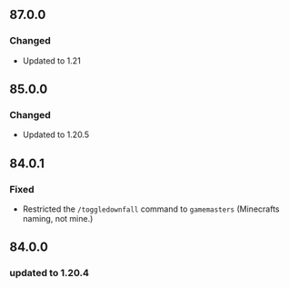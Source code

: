 ## 87.0.0

### Changed

- Updated to 1.21


## 85.0.0

### Changed

- Updated to 1.20.5

## 84.0.1

### Fixed

- Restricted the `/toggledownfall` command to `gamemasters` (Minecrafts naming, not mine.)

## 84.0.0

### updated to 1.20.4
